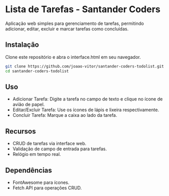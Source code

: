 # Lista de Tarefas - Santander Coders
Aplicação web simples para gerenciamento de tarefas, permitindo adicionar, editar, excluir e marcar tarefas como concluídas.

## Instalação
Clone este repositório e abra o interface.html em seu navegador.

```bash
git clone https://github.com/joaao-vitor/santander-coders-todolist.git
cd santander-coders-todolist
```
## Uso
- Adicionar Tarefa: Digite a tarefa no campo de texto e clique no ícone de avião de papel.
- Editar/Excluir Tarefa: Use os ícones de lápis e lixeira respectivamente.
- Concluir Tarefa: Marque a caixa ao lado da tarefa.

## Recursos
- CRUD de tarefas via interface web.
- Validação de campo de entrada para tarefas.
- Relógio em tempo real.

## Dependências
- FontAwesome para ícones.
- Fetch API para operações CRUD.